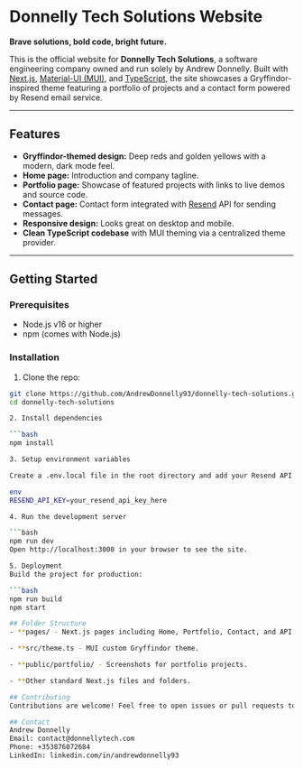 # Donnelly Tech Solutions Website

**Brave solutions, bold code, bright future.**

This is the official website for **Donnelly Tech Solutions**, a software engineering company owned and run solely by Andrew Donnelly. Built with [Next.js](https://nextjs.org/), [Material-UI (MUI)](https://mui.com/), and [TypeScript](https://www.typescriptlang.org/), the site showcases a Gryffindor-inspired theme featuring a portfolio of projects and a contact form powered by Resend email service.

---

## Features

- **Gryffindor-themed design:** Deep reds and golden yellows with a modern, dark mode feel.
- **Home page:** Introduction and company tagline.
- **Portfolio page:** Showcase of featured projects with links to live demos and source code.
- **Contact page:** Contact form integrated with [Resend](https://resend.com/) API for sending messages.
- **Responsive design:** Looks great on desktop and mobile.
- **Clean TypeScript codebase** with MUI theming via a centralized theme provider.

---

## Getting Started

### Prerequisites

- Node.js v16 or higher
- npm (comes with Node.js)

### Installation

1. Clone the repo:

```bash
git clone https://github.com/AndrewDonnelly93/donnelly-tech-solutions.git
cd donnelly-tech-solutions

2. Install dependencies

```bash
npm install

3. Setup environment variables

Create a .env.local file in the root directory and add your Resend API key:

env
RESEND_API_KEY=your_resend_api_key_here

4. Run the development server

```bash
npm run dev
Open http://localhost:3000 in your browser to see the site.

5. Deployment
Build the project for production:

```bash
npm run build
npm start

## Folder Structure
- **pages/ - Next.js pages including Home, Portfolio, Contact, and API routes.

- **src/theme.ts - MUI custom Gryffindor theme.

- **public/portfolio/ - Screenshots for portfolio projects.

- **Other standard Next.js files and folders.

## Contributing
Contributions are welcome! Feel free to open issues or pull requests to improve the site.

## Contact
Andrew Donnelly
Email: contact@donnellytech.com
Phone: +353876072684
LinkedIn: linkedin.com/in/andrewdonnelly93

